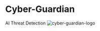# Cyber-Guardian
AI Threat Detection
![cyber-guardian-logo](https://user-images.githubusercontent.com/122588017/236494775-f79cb415-7614-4195-bdb7-8e1e6c2ad387.png)
